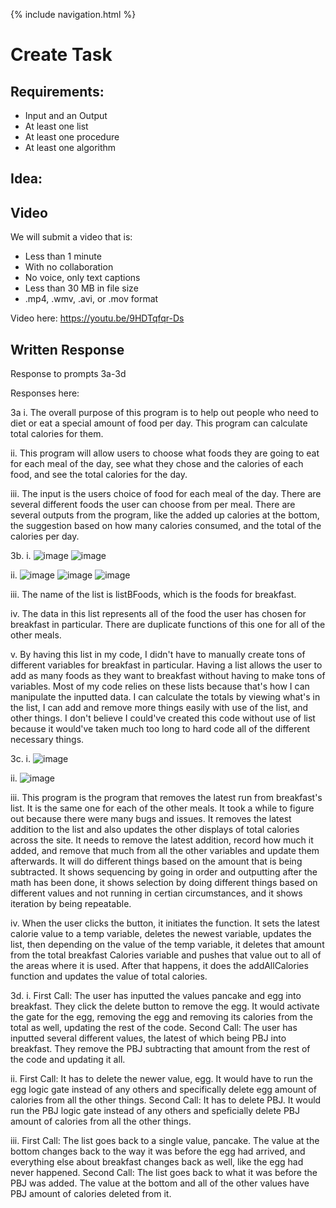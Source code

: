 {% include navigation.html %}

# Create Task
## Requirements:
* Input and an Output
* At least one list
* At least one procedure
* At least one algorithm

## Idea:

## Video
We will submit a video that is:

* Less than 1 minute 
* With no collaboration
* No voice, only text captions
* Less than 30 MB in file size
* .mp4, .wmv, .avi, or .mov format

Video here: https://youtu.be/9HDTqfqr-Ds

## Written Response
Response to prompts 3a-3d

Responses here:

3a
i. The overall purpose of this program is to help out people who need to diet or eat a special amount of food per day. This program can calculate total calories for them. 

ii. This program will allow users to choose what foods they are going to eat for each meal of the day, see what they chose and the calories of each food, and see the total calories for the day. 

iii. The input is the users choice of food for each meal of the day. There are several different foods the user can choose from per meal. There are several outputs from the program, like the added up calories at the bottom, the suggestion based on how many calories consumed, and the total of the calories per day. 

3b. 
i. ![image](https://user-images.githubusercontent.com/89223558/164999747-de240d27-1c71-4ecd-b95c-94028951cddd.png)
![image](https://user-images.githubusercontent.com/89223558/164999768-713523e8-8709-4aac-8ce9-dcca6cfeaf4a.png)

ii. ![image](https://user-images.githubusercontent.com/89223558/164999812-e7112172-4201-4a60-bf3d-4ccf80ad12b4.png)
![image](https://user-images.githubusercontent.com/89223558/164999797-34557393-4d33-4581-9d92-eadadb998177.png)
![image](https://user-images.githubusercontent.com/89223558/164999783-fd2d6582-108a-4eb9-bdb5-1b502e258999.png)

iii. The name of the list is listBFoods, which is the foods for breakfast. 

iv. The data in this list represents all of the food the user has chosen for breakfast in particular. There are duplicate functions of this one for all of the other meals. 

v. By having this list in my code, I didn't have to manually create tons of different variables for breakfast in particular. Having a list allows the user to add as many foods as they want to breakfast without having to make tons of variables. Most of my code relies on these lists because that's how I can manipulate the inputted data. I can calculate the totals by viewing what's in the list, I can add and remove more things easily with use of the list, and other things. I don't believe I could've created this code without use of list because it would've taken much too long to hard code all of the different necessary things. 

3c.
i. ![image](https://user-images.githubusercontent.com/89223558/164999797-34557393-4d33-4581-9d92-eadadb998177.png)

ii. ![image](https://user-images.githubusercontent.com/89223558/164999907-f7616541-5c49-4a2c-9a54-915e1849e47a.png)

iii. This program is the program that removes the latest run from breakfast's list. It is the same one for each of the other meals. It took a while to figure out because there were many bugs and issues. It removes the latest addition to the list and also updates the other displays of total calories across the site. It needs to remove the latest addition, record how much it added, and remove that much from all the other variables and update them afterwards. It will do different things based on the amount that is being subtracted. It shows sequencing by going in order and outputting after the math has been done, it shows selection by doing different things based on different values and not running in certian circumstances, and it shows iteration by being repeatable. 

iv. When the user clicks the button, it initiates the function. It sets the latest calorie value to a temp variable, deletes the newest variable, updates the list, then depending on the value of the temp variable, it deletes that amount from the total breakfast Calories variable and pushes that value out to all of the areas where it is used. After that happens, it does the addAllCalories function and updates the value of total calories. 

3d.
i. 
First Call: The user has inputted the values pancake and egg into breakfast. They click the delete button to remove the egg. It would activate the gate for the egg, removing the egg and removing its calories from the total as well, updating the rest of the code. 
Second Call: The user has inputted several different values, the latest of which being PBJ into breakfast. They remove the PBJ subtracting that amount from the rest of the code and updating it all. 

ii.
First Call: It has to delete the newer value, egg. It would have to run the egg logic gate instead of any others and specifically delete egg amount of calories from all the other things. 
Second Call: It has to delete PBJ. It would run the PBJ logic gate instead of any others and speficially delete PBJ amount of calories from all the other things. 

iii.
First Call: The list goes back to a single value, pancake. The value at the bottom changes back to the way it was before the egg had arrived, and everything else about breakfast changes back as well, like the egg had never happened. 
Second Call: The list goes back to what it was before the PBJ was added. The value at the bottom and all of the other values have PBJ amount of calories deleted from it. 
